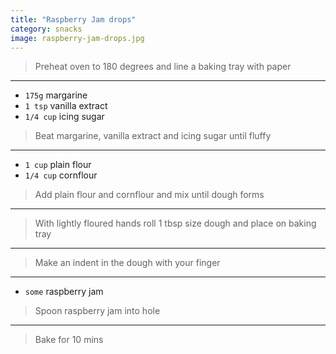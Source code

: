 ```yaml
---
title: "Raspberry Jam drops"
category: snacks
image: raspberry-jam-drops.jpg
---
```



> Preheat oven to 180 degrees and line a baking tray with paper

---

* `175g` margarine
* `1 tsp` vanilla extract
* `1/4 cup` icing sugar

> Beat margarine, vanilla extract  and icing sugar until fluffy

---

* `1 cup` plain flour
* `1/4 cup` cornflour

> Add plain flour and cornflour and mix until dough forms

---

> With lightly floured hands roll 1 tbsp size dough and place on baking tray

---

> Make an indent in the dough with your finger

---

* `some` raspberry jam

> Spoon raspberry jam into hole

---

> Bake for 10 mins


